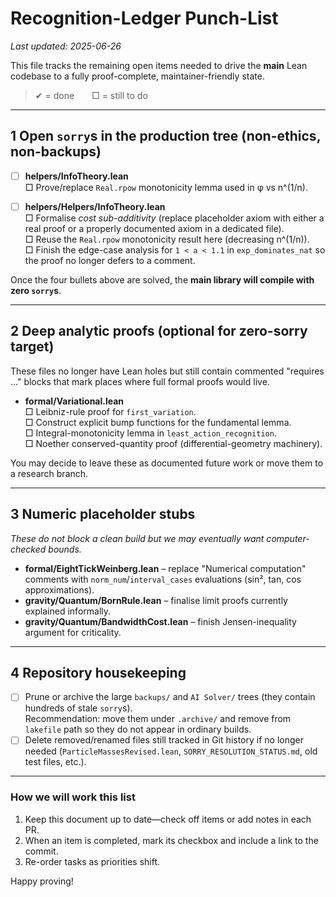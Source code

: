 # Recognition-Ledger Punch-List

_Last updated: 2025-06-26_

This file tracks the remaining open items needed to drive the **main** Lean codebase to a fully proof-complete, maintainer-friendly state.

>  ✔ = done  □ = still to do

---

## 1  Open `sorry`s in the production tree (non-ethics, non-backups)

- [ ] **helpers/InfoTheory.lean**  
  □ Prove/replace `Real.rpow` monotonicity lemma used in φ vs n^(1/n).

- [ ] **helpers/Helpers/InfoTheory.lean**  
  □ Formalise _cost sub-additivity_ (replace placeholder axiom with either a real proof or a properly documented axiom in a dedicated file).  
  □ Reuse the `Real.rpow` monotonicity result here (decreasing n^(1/n)).  
  □ Finish the edge-case analysis for `1 < a < 1.1` in `exp_dominates_nat` so the proof no longer defers to a comment.

Once the four bullets above are solved, the **main library will compile with zero `sorry`s**.

---

## 2  Deep analytic proofs (optional for zero-sorry target)

These files no longer have Lean holes but still contain commented "requires …" blocks that mark places where full formal proofs would live.

- **formal/Variational.lean**  
  □ Leibniz-rule proof for `first_variation`.  
  □ Construct explicit bump functions for the fundamental lemma.  
  □ Integral-monotonicity lemma in `least_action_recognition`.  
  □ Noether conserved-quantity proof (differential-geometry machinery).

You may decide to leave these as documented future work or move them to a research branch.

---

## 3  Numeric placeholder stubs

_These do not block a clean build but we may eventually want computer-checked bounds._

- **formal/EightTickWeinberg.lean** – replace "Numerical computation" comments with `norm_num`/`interval_cases` evaluations (sin², tan, cos approximations).
- **gravity/Quantum/BornRule.lean** – finalise limit proofs currently explained informally.
- **gravity/Quantum/BandwidthCost.lean** – finish Jensen-inequality argument for criticality.

---

## 4  Repository housekeeping

- [ ] Prune or archive the large `backups/` and `AI Solver/` trees (they contain hundreds of stale `sorry`s).  
  Recommendation: move them under `.archive/` and remove from `lakefile` path so they do not appear in ordinary builds.
- [ ] Delete removed/renamed files still tracked in Git history if no longer needed (`ParticleMassesRevised.lean`, `SORRY_RESOLUTION_STATUS.md`, old test files, etc.).

---

### How we will work this list

1. Keep this document up to date—check off items or add notes in each PR.  
2. When an item is completed, mark its checkbox and include a link to the commit.
3. Re-order tasks as priorities shift.

Happy proving! 